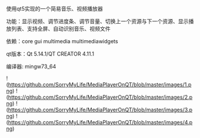 使用qt5实现的一个简易音乐、视频播放器

功能：显示视频、调节进度条、调节音量、切换上一个资源与下一个资源、显示播放列表、支持全屏、自动识别音乐、视频文件

依赖：core gui multimedia multimediawidgets

qt版本：Qt 5.14.1/QT CREATOR 4.11.1

编译器: mingw73_64

!(https://github.com/SorryMyLife/MediaPlayerOnQT/blob/master/images/1.png)
!(https://github.com/SorryMyLife/MediaPlayerOnQT/blob/master/images/2.png)
!(https://github.com/SorryMyLife/MediaPlayerOnQT/blob/master/images/3.png)
!(https://github.com/SorryMyLife/MediaPlayerOnQT/blob/master/images/4.png)
